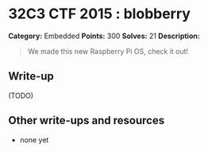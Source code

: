 # 32C3 CTF 2015 : blobberry

**Category:** Embedded
**Points:** 300
**Solves:** 21
**Description:**

> We made this new Raspberry Pi OS, check it out!


## Write-up

(TODO)

## Other write-ups and resources

* none yet
